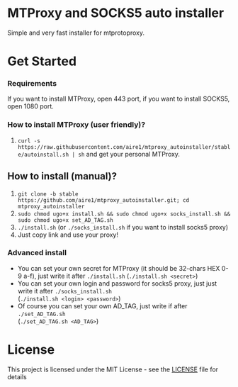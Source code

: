 # MTProxy and SOCKS5 auto installer

Simple and very fast installer for mtprotoproxy.

# Get Started

### Requirements

If you want to install MTProxy, open 443 port, if you want to install SOCKS5, open 1080 port.

### How to install MTProxy (user friendly)?

1. `curl -s https://raw.githubusercontent.com/aire1/mtproxy_autoinstaller/stable/autoinstall.sh | sh` and get your personal MTProxy.       

## How to install (manual)?
1. `git clone -b stable https://github.com/aire1/mtproxy_autoinstaller.git; cd mtproxy_autoinstaller`
2. `sudo chmod ugo+x install.sh && sudo chmod ugo+x socks_install.sh && sudo chmod ugo+x set_AD_TAG.sh`
3. `./install.sh` (or `./socks_install.sh` if you want to install socks5 proxy)
4. Just copy link and use your proxy!

### Advanced install
- You can set your own secret for MTProxy (it should be 32-chars HEX 0-9 a-f), just write it after `./install.sh`
(`./install.sh <secret>`)
- You can set your own login and password for socks5 proxy, just just write it after `./socks_install.sh`          
(`./install.sh <login> <password>`)
- Of course you can set your own AD_TAG, just write if after `./set_AD_TAG.sh`                 
(`./set_AD_TAG.sh <AD_TAG>`)

# License

This project is licensed under the MIT License - see the [LICENSE](LICENSE) file for details

